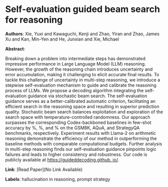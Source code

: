 # Self-evaluation guided beam search for reasoning

**Authors**: Xie, Yuxi and Kawaguchi, Kenji and Zhao, Yiran and Zhao, James Xu and Kan, Min-Yen and He, Junxian and Xie, Michael

**Abstract**:

Breaking down a problem into intermediate steps has demonstrated impressive performance in Large Language Model (LLM) reasoning. However, the growth of the reasoning chain introduces uncertainty and error accumulation, making it challenging to elicit accurate final results. To tackle this challenge of uncertainty in multi-step reasoning, we introduce a stepwise self-evaluation mechanism to guide and calibrate the reasoning process of LLMs. We propose a decoding algorithm integrating the self-evaluation guidance via stochastic beam search. The self-evaluation guidance serves as a better-calibrated automatic criterion, facilitating an efficient search in the reasoning space and resulting in superior prediction quality. Stochastic beam search balances exploitation and exploration of the search space with temperature-controlled randomness. Our approach surpasses the corresponding Codex-backboned baselines in few-shot accuracy by %, %, and % on the GSM8K, AQuA, and StrategyQA benchmarks, respectively. Experiment results with Llama-2 on arithmetic reasoning demonstrate the efficiency of our method in outperforming the baseline methods with comparable computational budgets. Further analysis in multi-step reasoning finds our self-evaluation guidance pinpoints logic failures and leads to higher consistency and robustness. Our code is publicly available at [https://guideddecoding.github. io/](https://guideddecoding.github.io/).

**Link**: [Read Paper](No Link Available)

**Labels**: hallucination in reasoning, prompt strategy
